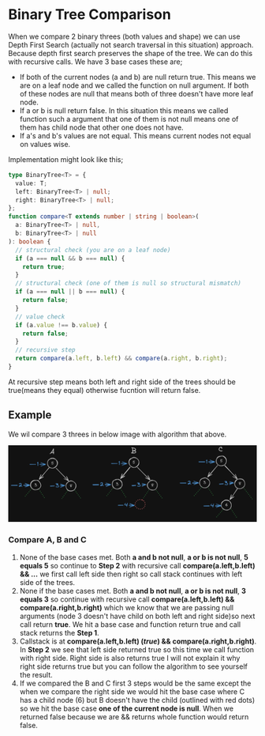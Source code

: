 # Binary Tree Comparison

When we compare 2 binary threes (both values and shape) we can use Depth First Search (actually not search traversal in this situation) approach. Because depth first search preserves the shape of the tree. We can do this with recursive calls. We have 3 base cases these are;

- If both of the current nodes (a and b) are null return true. This means we are on a leaf node and we called the function on null argument. If both of these nodes are null that means both of three doesn't have more leaf node.
- If a or b is null return false. In this situation this means we called function such a argument that one of them is not null means one of them has child node that other one does not have.
- If a's and b's values are not equal. This means current nodes not equal on values wise.

Implementation might look like this;

```ts
type BinaryTree<T> = {
  value: T;
  left: BinaryTree<T> | null;
  right: BinaryTree<T> | null;
};
function compare<T extends number | string | boolean>(
  a: BinaryTree<T> | null,
  b: BinaryTree<T> | null
): boolean {
  // structural check (you are on a leaf node)
  if (a === null && b === null) {
    return true;
  }
  // structural check (one of them is null so structural mismatch)
  if (a === null || b === null) {
    return false;
  }
  // value check
  if (a.value !== b.value) {
    return false;
  }
  // recursive step
  return compare(a.left, b.left) && compare(a.right, b.right);
}
```

At recursive step means both left and right side of the trees should be true(means they equal) otherwise fucntion will return false.

## Example

We wil compare 3 threes in below image with algorithm that above.

![Tree Example](./comparison-example.png)<br>

### Compare A, B and C

1. None of the base cases met. Both <b>a and b not null</b>, <b>a or b is not null</b>, <b>5 equals 5</b> so continue to <b>Step 2</b> with recursive call <b>compare(a.left,b.left) && ...</b> we first call left side then right so call stack continues with left side of the trees.
2. None if the base cases met. Both <b>a and b not null</b>, <b>a or b is not null</b>, <b>3 equals 3</b> so continue with recursive call <b>compare(a.left,b.left) && compare(a.right,b.right)</b> which we know that we are passing null arguments (node 3 doesn't have child on both left and right side)so next call return <b>true</b>. We hit a base case and function return true and call stack returns the <b>Step 1</b>.
3. Callstack is at <b>compare(a.left,b.left) (<i>true</i>) && compare(a.right,b.right)</b>. In <b>Step 2</b> we see that left side returned true so this time we call function with right side. Right side is also returns true I will not explain it why right side returns true but you can follow the algorithm to see yourself the result.
4. If we compared the B and C first 3 steps would be the same except the when we compare the right side we would hit the base case where C has a child node (6) but B doesn't have the child (outlined with red dots) so we hit the base case <b>one of the current node is null</b>. When we returned false because we are && returns whole function would return false.
